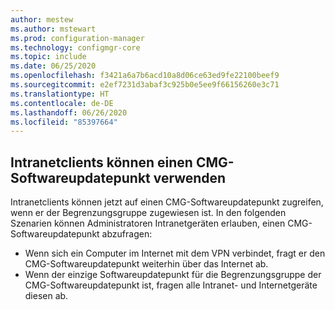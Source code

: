 ```yaml
---
author: mestew
ms.author: mstewart
ms.prod: configuration-manager
ms.technology: configmgr-core
ms.topic: include
ms.date: 06/25/2020
ms.openlocfilehash: f3421a6a7b6acd10a8d06ce63ed9fe22100beef9
ms.sourcegitcommit: e2ef7231d3abaf3c925b0e5ee9f66156260e3c71
ms.translationtype: HT
ms.contentlocale: de-DE
ms.lasthandoff: 06/26/2020
ms.locfileid: "85397664"
---
```

## <a name="intranet-clients-can-use-a-cmg-software-update-point"></a><a name="bkmk_cmg-sup"></a> Intranetclients können einen CMG-Softwareupdatepunkt verwenden

Intranetclients können jetzt auf einen CMG-Softwareupdatepunkt zugreifen, wenn er der Begrenzungsgruppe zugewiesen ist. In den folgenden Szenarien können Administratoren Intranetgeräten erlauben, einen CMG-Softwareupdatepunkt abzufragen:

- Wenn sich ein Computer im Internet mit dem VPN verbindet, fragt er den CMG-Softwareupdatepunkt weiterhin über das Internet ab.
- Wenn der einzige Softwareupdatepunkt für die Begrenzungsgruppe der CMG-Softwareupdatepunkt ist, fragen alle Intranet- und Internetgeräte diesen ab.
